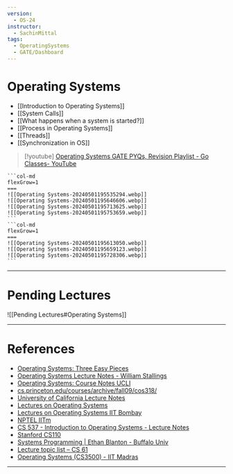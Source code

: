 ```yaml
---
version:
  - OS-24
instructor:
  - SachinMittal
tags:
  - OperatingSystems
  - GATE/Dashboard
---
```

# Operating Systems

- [[Introduction to Operating Systems]]
- [[System Calls]]
- [[What happens when a system is started?]]
- [[Process in Operating Systems]]
- [[Threads]]
- [[Synchronization in OS]]


> [!youtube] 
> [Operating Systems GATE PYQs, Revision Playlist - Go Classes- YouTube](https://www.youtube.com/playlist?list=PLIPZ2_p3RNHixlIaarIXGPy-eggJQMxd_)

````col
```col-md
flexGrow=1
===
![[Operating Systems-20240501195535294.webp]]
![[Operating Systems-20240501195646606.webp]]
![[Operating Systems-20240501195713625.webp]]
![[Operating Systems-20240501195753659.webp]]
```
```col-md
flexGrow=1
===
![[Operating Systems-20240501195613050.webp]]
![[Operating Systems-20240501195659123.webp]]
![[Operating Systems-20240501195728306.webp]]
```
````
---
# Pending Lectures

![[Pending Lectures#Operating Systems]]

---
# References

- [Operating Systems: Three Easy Pieces](https://pages.cs.wisc.edu/~remzi/OSTEP/)
- [Operating Systems Lecture Notes - William Stallings](http://williamstallings.com/Extras/OS-Notes/notes.html)
- [Operating Systems: Course Notes UCLI](https://www.cs.uic.edu/~jbell/CourseNotes/OperatingSystems/index.html)
- [cs.princeton.edu/courses/archive/fall09/cos318/](https://www.cs.princeton.edu/courses/archive/fall09/cos318/)
- [University of California Lecture Notes](https://ics.uci.edu/~ics143/lectures.html)
- [Lectures on Operating Systems](https://www.cse.iitb.ac.in/~mythili/os/)
- [Lectures on Operating Systems IIT Bombay](https://www.cse.iitb.ac.in/~mythili/os/)
- [NPTEL IITm](https://nptel.ac.in/courses/106108101)
- [CS 537 - Introduction to Operating Systems - Lecture Notes](https://pages.cs.wisc.edu/~bart/537/lecturenotes/titlepage.html)
- [Stanford CS110](https://web.stanford.edu/class/archive/cs/cs110/cs110.1204/static/lectures/)
- [Systems Programming | Ethan Blanton - Buffalo Univ](https://cse.buffalo.edu/~eblanton/course/cse220-2022-2f/materials/)
- [Lecture topic list – CS 61](https://cs61.seas.harvard.edu/site/2024/LectureMaterial/#gsc.tab=0)
- [Operating Systems (CS3500) - IIT Madras](https://www.cse.iitm.ac.in/~chester/courses/15o_os/syllabus.html)

---
